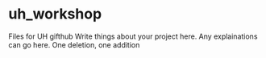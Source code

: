 # uh_workshop
Files for UH gifthub
Write things about your project here.
Any explainations can go here.
One deletion, one addition
